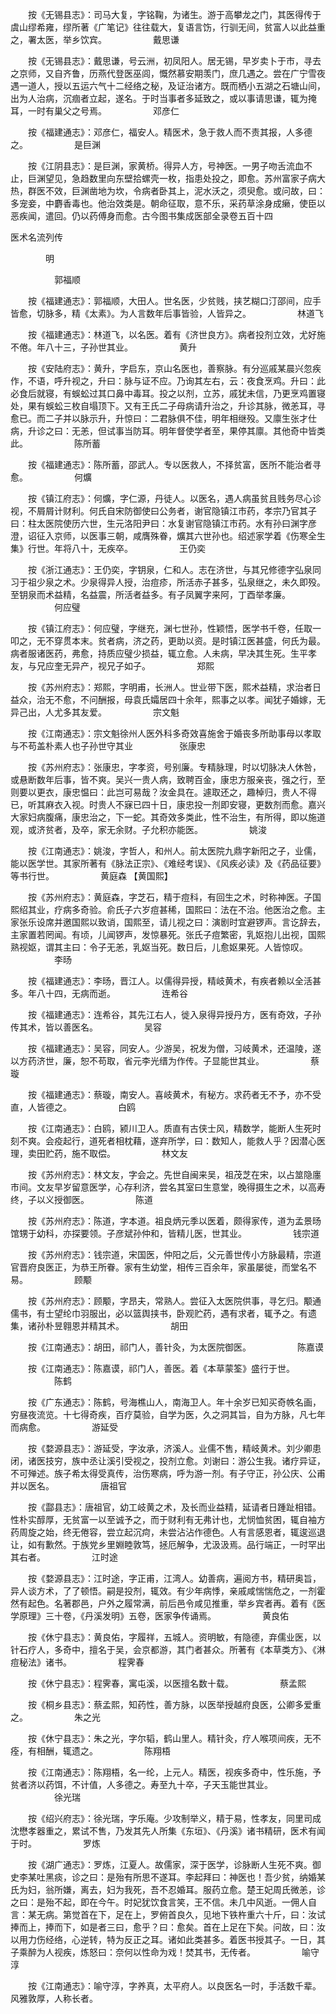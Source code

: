 <!-- { "loadSidebar": true } -->
　　按《无锡县志》：司马大复，字铭鞠，为诸生。游于高攀龙之门，其医得传于虞山缪希雍，缪所著《广笔记》往往载大，复语言饬，行驯无间，贫富人以此益重之，署太医，举乡饮宾。
　　　　　戴思谦

　　按《无锡县志》：戴思谦，号云洲，初凤阳人。居无锡，早岁卖卜于市，寻去之京师，又自齐鲁，历燕代登医巫闾，慨然慕安期羡门，庶几遇之。尝在广宁雪夜遇一道人，授以五运六气十二经络之秘，及证治诸方。既而栖小五湖之石塘山间，出为人治病，沉痼者立起，遂名。于时当事者多延致之，或以事请思谦，辄为掩耳，一时有巢父之号焉。
　　　　　邓彦仁

　　按《福建通志》：邓彦仁，福安人。精医术，急于救人而不责其报，人多德之。
　　　　　是巨渊

　　按《江阴县志》：是巨渊，家黄桥。得异人方，号神医。一男子吻舌流血不止，巨渊望见，急趋数里向东壁拾螺壳一枚，指患处投之，即愈。苏州富家子病大热，群医不效，巨渊凿地为坎，令病者卧其上，泥水沃之，须臾愈。或问故，曰：多宠妾，中麝香毒也。他治效类是。朝命征取，意不乐，采药草涂身成癞，使臣以恶疾闻，遣回。仍以药傅身而愈。古今图书集成医部全录卷五百十四

医术名流列传

　　　　明

　　　　　郭福顺

　　按《福建通志》：郭福顺，大田人。世名医，少贫贱，挟艺糊口汀邵间，应手皆愈，切脉多，精《太素》。为人言数年后事皆验，人皆异之。
　　　　　林道飞

　　按《福建通志》：林道飞，以名医。着有《济世良方》。病者投剂立效，尤好施不倦。年八十三，子孙世其业。
　　　　　黄升

　　按《安陆府志》：黄升，字启东，京山名医也，善察脉。有分巡戚某晨兴忽疾作，不语，呼升视之，升曰：脉与证不应。乃询其左右，云：夜食烹鸡。升曰：此必食后就寝，有蜈蚣过其口鼻中毒耳。投之以剂，立苏，戚犹未信，乃更烹鸡置寝处，果有蜈蚣三枚自塌顶下。又有王氏二子母病请升治之，升诊其脉，微恙耳，寻愈已。而二子并以脉示升，升惊曰：二君脉俱不佳，明年相继殁。又廪生张才仕病，升诊之曰：无恙，但试事当防耳。明年督使学者至，果停其廪。其他奇中皆类此。
　　　　　陈所蓄

　　按《福建通志》：陈所蓄，邵武人。专以医救人，不择贫富，医所不能治者寻愈。
　　　　　何爌

　　按《镇江府志》：何爌，字仁源，丹徒人。以医名，遇人病虽贫且贱务尽心诊视，不屑屑计财利。何氏自宋防御使曰公务者，谢官隐镇江市药，孝宗乃官其子曰：柱太医院使历六世，生元洛阳尹曰：水复谢官隐镇江市药。水有孙曰渊字彦澄，诏征入京师，以医事三朝，咸膺殊眷，爌其六世孙也。绍述家学着《伤寒全生集》行世。年将八十，无疾卒。
　　　　　王仍奕

　　按《浙江通志》：王仍奕，字钥泉，仁和人。志在济世，与其兄修德字弘泉同习于祖少泉之术。少泉得异人授，治痘疹，所活赤子甚多，弘泉继之，未久即殁。至钥泉而术益精，名益震，所活者益多。有子凤翼字来阿，丁酉举孝廉。
　　　　　何应璧

　　按《镇江府志》：何应璧，字继充，渊七世孙，性颖悟，医学书千卷，任取一叩之，无不穿贯本末。贫者病，济之药，更助以资。是时镇江医甚盛，何氏为最。病者服诸医药，弗愈，持质应璧少损益，辄立愈。人未病，早决其生死。生平孝友，与兄应奎无异产，视兄子如子。
　　　　　郑熙

　　按《苏州府志》：郑熙，字明甫，长洲人。世业带下医，熙术益精，求治者日益众，治无不愈，不问酬报，母袁氏孀居四十余年，熙事之以孝。闻犹子婚嫁，无异己出，人尤多其友爱。
　　　　　宗文魁

　　按《江南通志》：宗文魁徐州人医外科多奇效喜施舍于婚丧多所助事母以孝取与不苟盖朴素人也子孙世守其业
　　　　　张康忠

　　按《苏州府志》：张康忠，字孝资，号别廉。专精脉理，时以切脉决人休咎，或悬断数年后事，皆不爽。吴兴一贵人病，致聘百金，康忠方服亲丧，强之行，至则要以更衣，康忠愠曰：此岂可易哉？汝金具在。遽取还之，趣棹归，贵人不得已，听其麻衣入视。时贵人不寐已四十日，康忠投一剂即安寝，更数剂而愈。嘉兴大家妇病腹痛，康忠治之，下一蛇。其奇效多类此，性不治生，有所得，即以施道观，或济贫者，及卒，家无余财。子允积亦能医。
　　　　　姚浚

　　按《江南通志》：姚浚，字哲人，和州人。前太医院九鼎字新阳之子，业儒，能以医学世。其家所著有《脉法正宗》、《难经考误》、《风疾必读》及《药品征要》等书行世。
　　　　　黄庭森 【黄国熙】

　　按《苏州府志》：黄庭森，字芝石，精于痘科，有回生之术，时称神医。子国熙绍其业，疗病多奇验。俞氏子六岁痘甚稀，国熙曰：法在不治。他医治之愈。主家张乐设席并邀国熙以致诮，国熙至，请儿视之曰：演剧时宜避锣声。言讫辞去，主家置若罔闻。有顷，儿闻锣声，发惊暴死。张氏子痘繁密，乳妪抱儿出视，国熙熟视妪，谓其主曰：令子无恙，乳妪当死。数日后，儿愈妪果死。人皆惊叹。
　　　　　李旸

　　按《福建通志》：李旸，晋江人。以儒得异授，精岐黄术，有疾者赖以全活甚多。年八十四，无病而逝。
　　　　　连希谷

　　按《福建通志》：连希谷，其先江右人，徙入泉得异授丹方，医有奇效，子孙传其术，皆以善医名。
　　　　　吴容

　　按《福建通志》：吴容，同安人。少游吴，祝发为僧，习岐黄术，还温陵，遂以方药济世，廉，恕不苟取，省元李光缙为作传。子显能世其业。
　　　　　蔡璇

　　按《福建通志》：蔡璇，南安人。喜岐黄术，有秘方。求药者无不予，亦不受直，人皆德之。
　　　　　白鸥

　　按《江南通志》：白鸥，颍川卫人。质直有古侠士风，精数学，能断人生死时刻不爽。会疫起行，道死者相枕藉，遂弃所学，曰：数知人，能救人乎？因潜心医理，卖田贮药，施不取偿。
　　　　　林文友

　　按《苏州府志》：林文友，字会之。先世自闽来吴，祖茂芝在宋，以占筮隐廛市间。文友早岁留意医学，心存利济，尝名其室曰生意堂，晚得摄生之术，以高寿终，子以义授御医。
　　　　　陈道

　　按《苏州府志》：陈道，字本道。祖良炳元季以医着，颇得家传，道为孟景旸馆甥于幼科，亦探要领。子彦斌孙仲和，皆精儿医，世其业。
　　　　　钱宗道

　　按《苏州府志》：钱宗道，宋国医，仲阳之后，父元善世传小方脉最精，宗道官晋府良医正，为恭王所眷。家有生幼堂，相传三百余年，家虽屡徙，而堂名不易。
　　　　　顾颙

　　按《苏州府志》：顾颙，字昂夫，常熟人。尝征入太医院供事，寻乞归。颙通儒书，有士望纶巾羽服出，必以篮舆挟书，卧观贮药，遇有求者，辄予之。有遗集，诸孙朴昱翱恩并精其术。
　　　　　胡田

　　按《江南通志》：胡田，祁门人，善针灸，为太医院御医。
　　　　　陈嘉谟

　　按《江南通志》：陈嘉谟，祁门人，善医。着《本草蒙筌》盛行于世。
　　　　　陈鹤

　　按《广东通志》：陈鹤，号海樵山人，南海卫人。年十余岁已知买奇帙名画，穷昼夜流览。十七得奇疾，百疗莫验，自学为医，久之洞其旨，自为方脉，凡七年而病愈。
　　　　　游延受

　　按《婺源县志》：游延受，字汝承，济溪人。业儒不售，精岐黄术。刘少卿患闭，诸医技穷，族中丞让溪引受视之，投剂立愈。刘谢曰：游公生我。诸疗异证，不可殚述。族子希太得受真传，治伤寒病，呼为游一剂。有子守正，孙公庆、公甫并以医名。
　　　　　唐祖官

　　按《酃县志》：唐祖官，幼工岐黄之术，及长而业益精，延请者日踵趾相错。性朴实醇厚，无贫富一以至诚予之，而于财利有无弗计也，尤悯恤贫困，辄自袖方药周旋之始，终无倦容，尝立起沉疴，未尝沾沾作德色。人有言感恩者，辄逡巡退让，如有歉然。于族党乡里婣睦敦笃，拯厄解争，尤汲汲焉。品行端正，一时罕出其右者。
　　　　　江时途

　　按《婺源县志》：江时途，字正甫，江湾人。幼善病，遍阅方书，精研奥旨，异人谈方术，了了顿悟。嗣是投剂，辄效。有少年病悸，亲戚咸惴惴危之，一剂霍然有起色。名著郡邑，户外之履常满，前后邑令咸见推重，举乡宾者再。着有《医学原理》三十卷，《丹溪发明》五卷，医家争传诵焉。
　　　　　黄良佑

　　按《休宁县志》：黄良佑，字履祥，五城人。资明敏，有隐德，弃儒业医，以针石疗人，多奇中，擅名于吴，会京都游，其门者甚众。所著有《本草类方》、《淋痘秘法》诸书。
　　　　　程霁春

　　按《休宁县志》：程霁春，寓屯溪，以医擅名数十载。
　　　　　蔡孟熙

　　按《桐乡县志》：蔡孟熙，知药性，善方脉，以医举授越府良医，公卿多爱重之。
　　　　　朱之光

　　按《休宁县志》：朱之光，字尔韬，鹤山里人。精针灸，疗人喉项间疾，无不痊，有相酬，辄遗之。
　　　　　陈翔梧

　　按《江南通志》：陈翔梧，名一纶，上元人。精医，视疾多奇中，性乐施，予贫者济以药饵，不计值，人多德之。寿至九十卒，子天玉能世其业。
　　　　　徐光瑞

　　按《绍兴府志》：徐光瑞，字乐庵。少攻制举义，精于易，性孝友，同里司成沈懋孝器重之，累试不售，乃发其先人所集《东垣》、《丹溪》诸书精研，医术有闻于时。
　　　　　罗炼

　　按《湖广通志》：罗炼，江夏人。故儒家，深于医学，诊脉断人生死不爽。御史李某吐黑痰，诊之曰：是殆有所思不遂耳。李起拜曰：神医也！吾少贫，纳婚某氏为妇，翁所嫌，离去，妇为我死，吾不忍婚耳。服药立愈。楚王妃周氏微恙，诊之曰：是殆不起，即在今午。时妃犹饮食言笑，王不信。未几中风逝。一佣人自言：某无病。第觉首在下，足在上，罗俯首良久，见地下铁杵重六十斤，曰：汝试捧而上，捧而下，如是者三曰，愈乎？曰：愈矣。首在上足在下矣。问故，曰：汝以用力伤经络，心逆转，特为反正之耳。诸如此类甚多。着医书授其子。一日，其子乘醉为人视疾，炼怒曰：奈何以性命为戏！焚其书，无传者。
　　　　　喻守淳

　　按《江南通志》：喻守淳，字养真，太平府人。以良医名一时，手活数千辈。风雅敦厚，人称长者。
